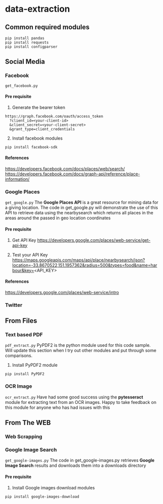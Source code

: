 # data-extraction


## Common required modules
```
pip install pandas
pip install requests
pip install configparser
```


## Social Media

### Facebook
`get_facebook.py`
#### Pre requisite 

1. Generate the bearer token
```
https://graph.facebook.com/oauth/access_token
  ?client_id=<your-client-id>
  &client_secret=<your-client-secret>
  &grant_type=client_credentials
```

2. Install facebook modules
```
pip install facebook-sdk
```

#### References
https://developers.facebook.com/docs/places/web/search/
https://developers.facebook.com/docs/graph-api/reference/place-information/


### Google Places

`get_google.py`
The **Google Places API** is a great resource for mining data for a giving location. The code in get_google.py will demonstrate the use of this API to retrieve data using the nearbysearch which returns all places in the areas around the passed in geo location coordinates

#### Pre requisite 
1. Get API Key
https://developers.google.com/places/web-service/get-api-key

2. Test your API Key
https://maps.googleapis.com/maps/api/place/nearbysearch/json?location=-33.8670522,151.1957362&radius=500&types=food&name=harbour&key=<API_KEY>

#### References
https://developers.google.com/places/web-service/intro


### Twitter

## From Files

### Text based PDF
`pdf_extract.py`
PyPDF2 is the python module used for this code sample. Will update this section when I try out other modules and put through some comparisons. 

1. Install PyPDF2 module
```
pip install PyPDF2
```

### OCR Image
`ocr_extract.py`
Have had some good success using the **pytesseract** module for extracting text from an OCR images. Happy to take feedback on this module for anyone who has had issues with this


## From The WEB

### Web Scrapping

### Google Image Search
`get_google-images.py`
The code in get_google-images.py retrieves **Google Image Search** results and downloads them into a downloads directory
#### Pre requisite 
1. Install Google images download modules
```
pip install google-images-download
```
